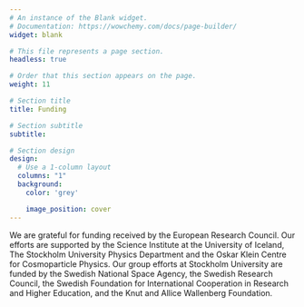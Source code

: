 ```yaml
---
# An instance of the Blank widget.
# Documentation: https://wowchemy.com/docs/page-builder/
widget: blank

# This file represents a page section.
headless: true

# Order that this section appears on the page.
weight: 11

# Section title
title: Funding

# Section subtitle
subtitle:

# Section design
design:
  # Use a 1-column layout
  columns: "1"
  background:
    color: 'grey'

    image_position: cover
---
```


We are grateful for funding received by the European Research Council. Our efforts are supported by the Science Institute at the University of Iceland, The Stockholm University Physics Department and the Oskar Klein Centre for Cosmoparticle Physics. Our group efforts at Stockholm University are funded by the Swedish National Space Agency, the Swedish Research Council, the Swedish Foundation for International Cooperation in Research and Higher Education, and the Knut and Allice Wallenberg Foundation.

<!-- ![screen reader text](funding.jpg "") -->